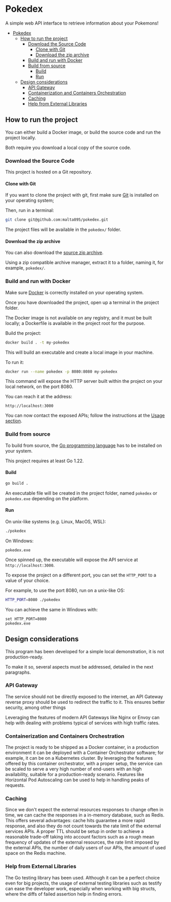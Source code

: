 # Pokedex

A simple web API interface to retrieve information about your Pokemons!

- [Pokedex](#pokedex)
  - [How to run the project](#how-to-run-the-project)
    - [Download the Source Code](#download-the-source-code)
      - [Clone with Git](#clone-with-git)
      - [Download the zip archive](#download-the-zip-archive)
    - [Build and run with Docker](#build-and-run-with-docker)
    - [Build from source](#build-from-source)
      - [Build](#build)
      - [Run](#run)
  - [Design considerations](#design-considerations)
    - [API Gateway](#api-gateway)
    - [Containerization and Containers Orchestration](#containerization-and-containers-orchestration)
    - [Caching](#caching)
    - [Help from External Libraries](#help-from-external-libraries)


## How to run the project

You can either build a Docker image, or build the source code and run the project locally.

Both require you download a local copy of the source code.

### Download the Source Code

This project is hosted on a Git repository.

#### Clone with Git

If you want to clone the project with git, first make sure [Git](https://www.git-scm.com/) is installed on your operating system;

Then, run in a terminal:

```bash
git clone git@github.com:malta895/pokedex.git
```

The project files will be available in the `pokedex/` folder.

#### Download the zip archive

You can also download the [source zip archive](https://github.com/malta895/pokedex/archive/refs/heads/main.zip).

Using a zip compatible archive manager, extract it to a folder, naming it, for example, `pokedex/`.

### Build and run with Docker

Make sure [Docker](https://www.docker.com/get-started/) is correctly installed on your operating system.

Once you have downloaded the project, open up a terminal in the project folder.

The Docker image is not available on any registry, and it must be built locally; a Dockerfile is available in the project root for the purpose.

Build the project:

```bash
docker build . -t my-pokedex
```
This will build an executable and create a local image in your machine.

To run it:
```bash
docker run --name pokedex -p 8080:8080 my-pokedex
```

This command will expose the HTTP server built within the project on your local network, on the port 8080.

You can reach it at the address:
```
http://localhost:3000
```

You can now contact the exposed APIs; follow the instructions at the [Usage section](#usage).

### Build from source

To build from source, the [Go programming language](https://go.dev/doc/install) has to be installed on your system. 

This project requires at least Go 1.22.

#### Build

```bash
go build .
```
An executable file will be created in the project folder, named `pokedex` or `pokedex.exe` depending on the platform.

#### Run

On unix-like systems (e.g. Linux, MacOS, WSL):

```bash
./pokedex
```

On Windows:

```batch
pokedex.exe
```

Once spinned up, the executable will expose the API service at `http://localhost:3000`.

To expose the project on a different port, you can set the `HTTP_PORT` to a value of your choice.

For example, to use the port 8080, run on a unix-like OS:

```bash
HTTP_PORT=8080 ./pokedex
```

You can achieve the same in Windows with:

```batch
set HTTP_PORT=8080
pokedex.exe
```

## Design considerations 

This program has been developed for a simple local demonstration, it is not production-ready.

To make it so, several aspects must be addressed, detailed in the next paragraphs.

### API Gateway

The service should not be directly exposed to the internet, an API Gateway reverse proxy should be used to redirect the traffic to it. This ensures better security, among other things

Leveraging the features of modern API Gateways like Nginx or Envoy can help with dealing with problems typical of services with high traffic rates.

### Containerization and Containers Orchestration

The project is ready to be shipped as a Docker container, in a production environment it can be deployed with a Container Orchestrator software; for example, it can be  on a Kubernetes cluster. 
By leveraging the features offered by this container orchestrator, with a proper setup, the service can be scaled to serve a very high number of end-users with an high availability, suitable for a production-ready scenario. Features like Horizontal Pod Autoscaling can be used to help in handling peaks of requests.

### Caching

Since we don't expect the external resources responses to change often in time, we can cache the responses in a in-memory database, such as Redis. This offers several advantages: cache hits guarantee a more rapid response, and also they do not count towards the rate limit of the external services APIs. 
A proper TTL should be setup in order to achieve a reasonable trade-off taking into account factors such as a rough mean frequency of updates of the external resources, the rate limit imposed by the external APIs, the number of daily users of our APIs, the amount of used space on the Redis machine.

### Help from External Libraries

The Go testing library has been used. Although it can be a perfect choice even for big projects, the usage of external testing libraries such as testify can ease the developer work, especially when working with big structs, where the diffs of failed assertion help in finding errors.


